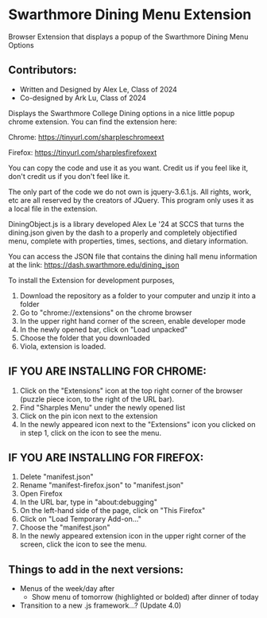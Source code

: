 # Swarthmore Dining Menu Extension
Browser Extension that displays a popup of the Swarthmore Dining Menu Options

## Contributors: ##

- Written and Designed by Alex Le, Class of 2024
- Co-designed by Ark Lu, Class of 2024

Displays the Swarthmore College Dining options in a nice
little popup chrome extension. You can find the extension here:

Chrome: https://tinyurl.com/sharpleschromeext

Firefox: https://tinyurl.com/sharplesfirefoxext

You can copy the code and use it as you want. Credit us if you feel 
like it, don't credit us if you don't feel like it.

The only part of the code we do not own is jquery-3.6.1.js.
All rights, work, etc are all reserved by the creators of
JQuery. This program only uses it as a local file in the
extension.

DiningObject.js is a library developed Alex Le '24 at SCCS
that turns the dining.json given by the dash to a properly
and completely objectified menu, complete with properties,
times, sections, and dietary information.

You can access the JSON file that contains the dining hall
menu information at the link:
https://dash.swarthmore.edu/dining_json

To install the Extension for development purposes,
1) Download the repository as a folder to your computer and
unzip it into a folder
2) Go to "chrome://extensions" on the chrome browser
3) In the upper right hand corner of the screen, enable
developer mode
4) In the newly opened bar, click on "Load unpacked"
5) Choose the folder that you downloaded 
6) Viola, extension is loaded.

## IF YOU ARE INSTALLING FOR CHROME: ##
1) Click on the "Extensions" icon at the top right corner of 
the browser (puzzle piece icon, to the right of the URL bar).
2) Find "Sharples Menu" under the newly opened list
3) Click on the pin icon next to the extension
4) In the newly appeared icon next to the "Extensions" icon 
you clicked on in step 1, click on the icon to see the menu.

## IF YOU ARE INSTALLING FOR FIREFOX: ##
1) Delete "manifest.json"
2) Rename "manifest-firefox.json" to "manifest.json"
3) Open Firefox
4) In the URL bar, type in "about:debugging"
5) On the left-hand side of the page, click on "This Firefox"
6) Click on "Load Temporary Add-on..."
7) Choose the "manifest.json"
8) In the newly appeared extension icon in the upper right
corner of the screen, click the icon to see the menu.


## Things to add in the next versions: ##
 - Menus of the week/day after
    - Show menu of tomorrow (highlighted or bolded) after dinner of today
 - Transition to a new .js framework...? (Update 4.0)
